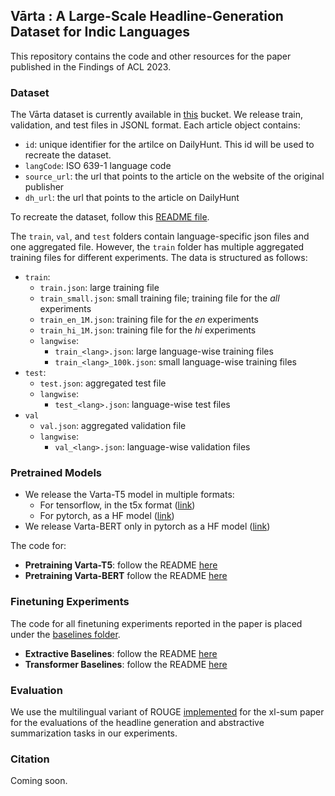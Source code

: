 ## Vārta : A Large-Scale Headline-Generation Dataset for Indic Languages

This repository contains the code and other resources for the paper published in the Findings of ACL 2023.

### Dataset
The Vārta dataset is currently available in [this](https://console.cloud.google.com/storage/browser/varta-eu/data-release) bucket. We release train, validation, and test files in JSONL format. Each article object contains: 
  - `id`: unique identifier for the artilce on DailyHunt. This id will be used to recreate the dataset.
  - `langCode`: ISO 639-1 language code
  - `source_url`: the url that points to the article on the website of the original publisher
  - `dh_url`: the url that points to the article on DailyHunt

To recreate the dataset, follow this [README file](https://github.com/rahular/varta/tree/main/crawler#README.md).

The `train`, `val`, and `test` folders contain language-specific json files and one aggregated file. However, the `train` folder has multiple aggregated training files for different experiments. The data is structured as follows:
- `train`:
  - `train.json`: large training file
  - `train_small.json`: small training file; training file for the *all* experiments
  - `train_en_1M.json`: training file for the *en* experiments
  - `train_hi_1M.json`: training file for the *hi* experiments
  - `langwise`:
    - `train_<lang>.json`: large language-wise training files
    - `train_<lang>_100k.json`: small language-wise training files
- `test`:
  - `test.json`: aggregated test file
  - `langwise`: 
    - `test_<lang>.json`: language-wise test files
- `val`
  - `val.json`: aggregated validation file
  - `langwise`: 
    - `val_<lang>.json`: language-wise validation files

### Pretrained Models
- We release the Varta-T5 model in multiple formats:
  - For tensorflow, in the t5x format ([link](https://console.cloud.google.com/storage/browser/varta-eu/t5x))
  - For pytorch, as a HF model ([link](https://huggingface.co/rahular/varta-t5))
- We release Varta-BERT only in pytorch as a HF model ([link](https://huggingface.co/rahular/varta-bert))

The code for:
- **Pretraining Varta-T5**: follow the README [here](https://github.com/rahular/varta/tree/main/baselines/vartaT5#readme)
- **Pretraining Varta-BERT** follow the README [here](https://github.com/AI4Bharat/IndicBERT#readme)

### Finetuning Experiments
The code for all finetuning experiments reported in the paper is placed under the [baselines folder](https://github.com/rahular/varta/tree/main/baselines).
- **Extractive Baselines**: follow the README [here](https://github.com/rahular/varta/tree/main/baselines/extractive#readme)
- **Transformer Baselines**: follow the README [here](https://github.com/rahular/varta/blob/main/baselines/hf#readme)

### Evaluation
We use the multilingual variant of ROUGE [implemented](https://github.com/csebuetnlp/xl-sum/tree/master/multilingual_rouge_scoring) for the xl-sum paper for the evaluations of the headline generation and abstractive summarization tasks in our experiments. 

### Citation
Coming soon.
